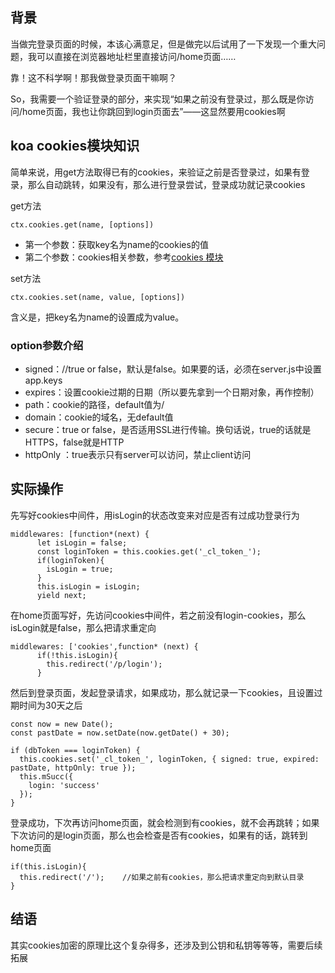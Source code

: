 ## 背景
当做完登录页面的时候，本该心满意足，但是做完以后试用了一下发现一个重大问题，我可以直接在浏览器地址栏里直接访问/home页面……

靠！这不科学啊！那我做登录页面干嘛啊？

So，我需要一个验证登录的部分，来实现“如果之前没有登录过，那么既是你访问/home页面，我也让你跳回到login页面去”——这显然要用cookies啊

## koa cookies模块知识

简单来说，用get方法取得已有的cookies，来验证之前是否登录过，如果有登录，那么自动跳转，如果没有，那么进行登录尝试，登录成功就记录cookies

get方法
```
ctx.cookies.get(name, [options])
```
* 第一个参数：获取key名为name的cookies的值
* 第二个参数：cookies相关参数，参考[cookies 模块](https://github.com/pillarjs/cookies)

set方法

```
ctx.cookies.set(name, value, [options])
```
含义是，把key名为name的设置成为value。

### option参数介绍

* signed：//true or false，默认是false。如果要的话，必须在server.js中设置app.keys
* expires：设置cookie过期的日期（所以要先拿到一个日期对象，再作控制）
* path：cookie的路径，default值为/
* domain：cookie的域名，无default值
* secure：true or false，是否适用SSL进行传输。换句话说，true的话就是HTTPS，false就是HTTP
* httpOnly ：true表示只有server可以访问，禁止client访问

## 实际操作

先写好cookies中间件，用isLogin的状态改变来对应是否有过成功登录行为
```
middlewares: [function*(next) {
      let isLogin = false;
      const loginToken = this.cookies.get('_cl_token_');
      if(loginToken){
        isLogin = true;
      }
      this.isLogin = isLogin;
      yield next;
```
在home页面写好，先访问cookies中间件，若之前没有login-cookies，那么isLogin就是false，那么把请求重定向
```
middlewares: ['cookies',function* (next) {
      if(!this.isLogin){
        this.redirect('/p/login');    
      }
```
然后到登录页面，发起登录请求，如果成功，那么就记录一下cookies，且设置过期时间为30天之后
```
const now = new Date();
const pastDate = now.setDate(now.getDate() + 30);

if (dbToken === loginToken) {
  this.cookies.set('_cl_token_', loginToken, { signed: true, expired: pastDate, httpOnly: true });
  this.mSucc({
    login: 'success'
  });
}
```
登录成功，下次再访问home页面，就会检测到有cookies，就不会再跳转；如果下次访问的是login页面，那么也会检查是否有cookies，如果有的话，跳转到home页面
```
if(this.isLogin){
  this.redirect('/');    //如果之前有cookies，那么把请求重定向到默认目录
}
```

## 结语

其实cookies加密的原理比这个复杂得多，还涉及到公钥和私钥等等等，需要后续拓展
